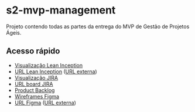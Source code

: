 # s2-mvp-management

Projeto contendo todas as partes da entrega do MVP de Gestão de Projetos Ágeis.



## Acesso rápido

* [Visualização Lean Inception](miro/README.md)
* [URL Lean Inception](canvas-url.txt) ([URL externa](https://miro.com/welcomeonboard/OEVLWEFtaGpydENKTVpaWEpzdzJBSGQ0YnVQYjF5VkkwNzlMWWdSNEVCTG85U3BZK005dmpjYndndTVBK21uWWVZUXZUVGE1MlI1MnJMWnRBVWVVSmtqMHljaGE3QkM1RG1LTWVaanpTb0EwTkw5N1l1dkRLOEdETnhIN0JKaWFNakdSWkpBejJWRjJhRnhhb1UwcS9BPT0hdjE=?share_link_id=520598623191))
* [Visualização JIRA](jira/README.md)
* [URL board JIRA](jira/board.txt)
* [Product Backlog](product-backlog.pdf)
* [Wireframes Figma](figma/README.md)
* [URL Figma](wireframes/design.txt) ([URL externa](https://www.figma.com/design/kCaRnlyy28fuWUkKhBt5Hc/s2-mvp-management?node-id=0-1&t=Hz8JgtvpVmkFapN8-1))
